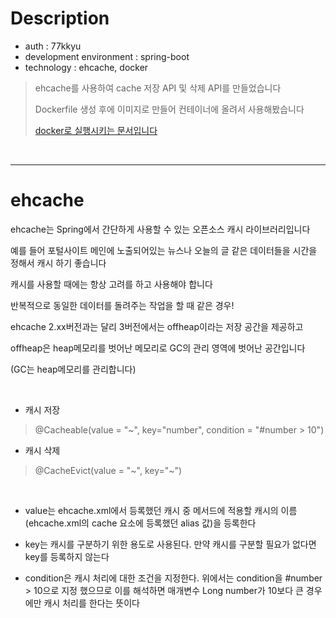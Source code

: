 # Description
- auth : 77kkyu
- development environment : spring-boot
- technology : ehcache, docker

> ehcache를 사용하여 cache 저장 API 및 삭제 API를 만들었습니다
> 
> Dockerfile 생성 후에 이미지로 만들어 컨테이너에 올려서 사용해봤습니다
> 
> [docker로 실행시키는 문서입니다](https://github.com/77kkyu/ehcache-springboot/blob/main/docs/docs.md)

<br>

---

# ehcache

ehcache는 Spring에서 간단하게 사용할 수 있는 오픈소스 캐시 라이브러리입니다

예를 들어 포털사이트 메인에 노출되어있는 뉴스나 오늘의 글 같은 데이터들을 시간을 정해서 캐시 하기 좋습니다

캐시를 사용할 때에는 항상 고려를 하고 사용해야 합니다

반복적으로 동일한 데이터를 돌려주는 작업을 할 때 같은 경우!

ehcache 2.xx버전과는 달리 3버전에서는 offheap이라는 저장 공간을 제공하고

offheap은 heap메모리를 벗어난 메모리로 GC의 관리 영역에 벗어난 공간입니다

(GC는 heap메모리를 관리합니다)

<br>

- 캐시 저장
> @Cacheable(value = "~", key="number", condition = "#number > 10")

- 캐시 삭제
> @CacheEvict(value = "~", key="~")

<br>

- value는 ehcache.xml에서 등록했던 캐시 중 메서드에 적용할 캐시의 이름(ehcache.xml의 cache 요소에 등록했던 alias 값)을 등록한다


- key는 캐시를 구분하기 위한 용도로 사용된다. 만약 캐시를 구분할 필요가 없다면 key를 등록하지 않는다


- condition은 캐시 처리에 대한 조건을 지정한다. 위에서는 condition을 #number > 10으로 지정 했으므로 이를 해석하면 매개변수 Long number가 10보다 큰 경우에만 캐시 처리를 한다는 뜻이다